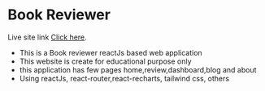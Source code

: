 # Book Reviewer

Live site link [Click here](https://book-reviewer.netlify.app/).

- This is a Book reviewer reactJs based web application
- This website is create for educational purpose only
- this application has few pages home,review,dashboard,blog and about
- Using reactJs, react-router,react-recharts, tailwind css, others
